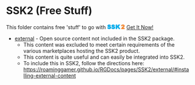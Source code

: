 # SSK2 (Free Stuff)

This folder contains free 'stuff' to go with ![SSK2](./ssk2tiny.png)  [Get It Now!](https://marketplace.coronalabs.com/vendor/4a8d1f3c-5e88-45e8-b5bf-834f5abe8872)

+ [external](https://roaminggamer.github.io/RGDocs/pages/SSK2/external/) - Open source content not included in the SSK2 package.  
	+ This content was excluded to meet certain requirements of the various marketplaces hosting the SSK2 product.  
	+ This content is quite useful and can easily be integrated into SSK2.
	+ To include this in SSK2, follow the directions here: https://roaminggamer.github.io/RGDocs/pages/SSK2/external/#installing-external-content


